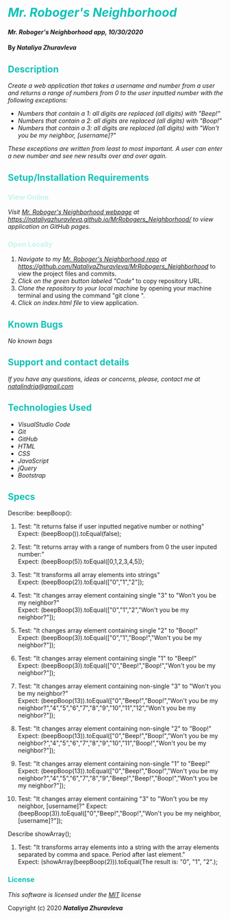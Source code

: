 # <span style="color:#0ec2b8">_Mr. Roboger's Neighborhood_</span>

#### _Mr. Roboger's Neighborhood app, 10/30/2020_

#### By _**Nataliya Zhuravleva**_

## <span style="color:#0ec2b8">Description</span>

_Create a web application that takes a username and number from a user and returns a range of numbers from 0 to the user inputted number with the following exceptions:_

* _Numbers that contain a 1: all digits are replaced (all digits) with "Beep!"_
* _Numbers that contain a 2: all digits are replaced (all digits) with "Boop!"_
* _Numbers that contain a 3: all digits are replaced (all digits) with "Won't you be my neighbor, [username]?"_

_These exceptions are written from least to most important._
_A user can enter a new number and see new results over and over again._


## <span style="color:#0ec2b8">Setup/Installation Requirements</span>
### <span style="color:#c4f4ef">View Online</span>
_Visit [Mr. Roboger's Neighborhood webpage](https://nataliyazhuravleva.github.io/MrRobogers_Neighborhood/) at https://nataliyazhuravleva.github.io/MrRobogers_Neighborhood/ to view application on GitHub pages._

### <span style="color:#c4f4ef">Open Locally</span>
1. _Navigate to my [Mr. Roboger's Neighborhood repo](https://github.com/NataliyaZhuravleva/MrRobogers_Neighborhood) at https://github.com/NataliyaZhuravleva/MrRobogers_Neighborhood_ to view the project files and commits.
2. _Click on the green button labeled "Code"_ to copy repository URL.
3. _Clone the repository to your local machine_ by opening your machine terminal and using the command "git clone ".
4. _Click on index.html file_ to view application.


## <span style="color:#0ec2b8">Known Bugs</span>

_No known bags_

## <span style="color:#0ec2b8">Support and contact details</span>

_If you have any questions, ideas or concerns, please, contact me at [natalindria@gmail.com](mailto:natalindria@gmail.com)_


## <span style="color:#0ec2b8">Technologies Used</span>

* _VisualStudio Code_
* _Git_
* _GitHub_
* _HTML_
* _CSS_
* _JavaScript_
* _jQuery_
* _Bootstrap_

## <span style="color:#0ec2b8">Specs</span>

Describe: beepBoop():

1. Test: "It returns false if user inputted negative number or nothing"<br>
    Expect: (beepBoop()).toEqual(false);

2. Test: "It returns array with a range of numbers from 0 the user inputed number:"<br>
    Expect: (beepBoop(5)).toEqual([0,1,2,3,4,5]);

3. Test: "It transforms all array elements into strings"<br>
    Expect: (beepBoop(2)).toEqual(["0","1","2"]);

4. Test: "It changes array element containing single "3" to "Won't you be my neighbor?"<br>
    Expect: (beepBoop(3)).toEqual(["0","1","2","Won't you be my neighbor?"]);

5. Test: "It changes array element containing single "2" to "Boop!"<br>
    Expect: (beepBoop(3)).toEqual(["0","1","Boop!","Won't you be my neighbor?"]);   

6. Test: "It changes array element containing single "1" to "Beep!"<br>
    Expect: (beepBoop(3)).toEqual(["0","Beep!","Boop!","Won't you be my neighbor?"]);   

7. Test: "It changes array element containing non-single "3" to "Won't you be my neighbor?"<br>
    Expect: (beepBoop(13)).toEqual(["0","Beep!","Boop!","Won't you be my neighbor?","4","5","6","7","8","9","10","11","12","Won't you be my neighbor?"]);   

8. Test: "It changes array element containing non-single "2" to "Boop!"<br>
    Expect: (beepBoop(13)).toEqual(["0","Beep!","Boop!","Won't you be my neighbor?","4","5","6","7","8","9","10","11","Boop!","Won't you be my neighbor?"]);   

7. Test: "It changes array element containing non-single "1" to "Beep!"<br>
    Expect: (beepBoop(13)).toEqual(["0","Beep!","Boop!","Won't you be my neighbor?","4","5","6","7","8","9","Beep!","Beep!","Boop!","Won't you be my neighbor?"]);   

8. Test: "It changes array element containing "3" to "Won't you be my neighbor, [username]?"
Expect: (beepBoop(3)).toEqual(["0","Beep!","Boop!","Won't you be my neighbor, [username]?"]);   


Describe showArray();

1. Test: "It transforms array elements into a string with the array elements separated by comma and space. Period after last element."<br>
    Expect: (showArray(beepBoop(2))).toEqual(The result is: "0", "1", "2".);


### <span style="color:#0ec2b8">License</span>

*This software is licensed under the [MIT](https://choosealicense.com/licenses/mit/) license*

Copyright (c) 2020 **_Nataliya Zhuravleva_**
